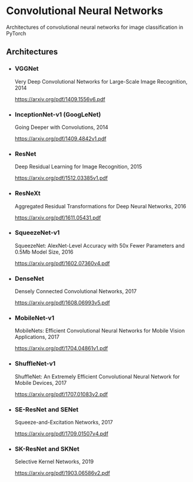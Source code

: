# Convolutional Neural Networks
Architectures of convolutional neural networks for image classification in PyTorch

## Architectures

* ### VGGNet

    Very Deep Convolutional Networks for Large-Scale Image Recognition, 2014
    
    https://arxiv.org/pdf/1409.1556v6.pdf
        

* ### InceptionNet-v1 (GoogLeNet)

    Going Deeper with Convolutions, 2014

    https://arxiv.org/pdf/1409.4842v1.pdf

* ### ResNet

    Deep Residual Learning for Image Recognition, 2015

    https://arxiv.org/pdf/1512.03385v1.pdf

* ### ResNeXt
    Aggregated Residual Transformations for Deep Neural Networks, 2016
    
    https://arxiv.org/pdf/1611.05431.pdf

* ### SqueezeNet-v1

    SqueezeNet: AlexNet-Level Accuracy with 50x Fewer Parameters and 0.5Mb Model Size, 2016

    https://arxiv.org/pdf/1602.07360v4.pdf

* ### DenseNet

    Densely Connected Convolutional Networks, 2017

    https://arxiv.org/pdf/1608.06993v5.pdf

* ### MobileNet-v1

    MobileNets: Efficient Convolutional Neural Networks for Mobile Vision Applications, 2017

    https://arxiv.org/pdf/1704.04861v1.pdf

* ### ShuffleNet-v1

    ShuffleNet: An Extremely Efficient Convolutional Neural Network for Mobile Devices, 2017

    https://arxiv.org/pdf/1707.01083v2.pdf

* ### SE-ResNet and SENet

    Squeeze-and-Excitation Networks, 2017

    https://arxiv.org/pdf/1709.01507v4.pdf

* ### SK-ResNet and SKNet

    Selective Kernel Networks, 2019

    https://arxiv.org/pdf/1903.06586v2.pdf


